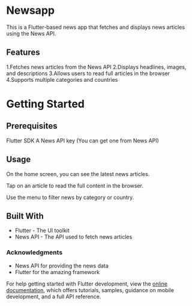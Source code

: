 # Newsapp

This is a Flutter-based news app that fetches and displays news articles using the News API.

 ## Features
 
1.Fetches news articles from the News API
2.Displays headlines, images, and descriptions
3.Allows users to read full articles in the browser
4.Supports multiple categories and countries


# Getting Started

## Prerequisites

Flutter SDK
A News API key (You can get one from News API)

## Usage

On the home screen, you can see the latest news articles.

Tap on an article to read the full content in the browser.

Use the menu to filter news by category or country.

## Built With
- Flutter - The UI toolkit
- News API - The API used to fetch news articles


### Acknowledgments
- News API for providing the news data
- Flutter for the amazing framework






For help getting started with Flutter development, view the
[online documentation](https://docs.flutter.dev/), which offers tutorials,
samples, guidance on mobile development, and a full API reference.
